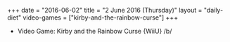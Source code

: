 +++
date = "2016-06-02"
title = "2 June 2016 (Thursday)"
layout = "daily-diet"
video-games = ["kirby-and-the-rainbow-curse"]
+++


* Video Game: Kirby and the Rainbow Curse {WiiU} /b/